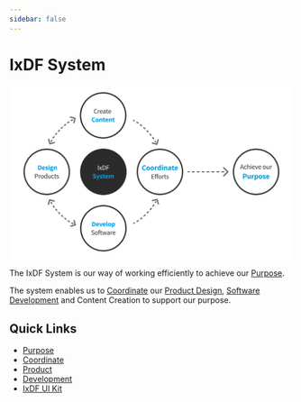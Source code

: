 ```yaml
---
sidebar: false
---
```


# IxDF System

![](./images/hero-all-v2.svg)

The IxDF System is our way of working efficiently to achieve our [Purpose](/about/purpose).

The system enables us to [Coordinate](/process/ixdf-process.md) our [Product Design](/product/product-process.md), [Software Development](/development) and Content Creation to support our purpose.


## Quick Links

-   [Purpose](about/purpose.md)
-   [Coordinate](process/ixdf-process.md)
-   [Product](product/product-process.md)
-   [Development](development)
-   [IxDF UI Kit](https://design-system.interaction-design.org/)

